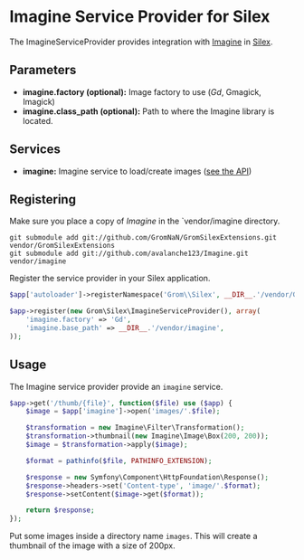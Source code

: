 # Imagine Service Provider for Silex

The ImagineServiceProvider provides integration with [Imagine](https://github.com/avalanche123/Imagine)
in [Silex](http://silex-project.org/).

## Parameters

* __imagine.factory (optional):__ Image factory to use (_Gd_, Gmagick, Imagick)
* __imagine.class_path (optional):__ Path to where the Imagine library is located.

## Services

* __imagine:__ Imagine service to load/create images ([see the API](http://imagine.readthedocs.org/en/latest/introduction.html#basic-usage))

## Registering

Make sure you place a copy of _Imagine_ in the `vendor/imagine directory.

```
git submodule add git://github.com/GromNaN/GromSilexExtensions.git vendor/GromSilexExtensions
git submodule add git://github.com/avalanche123/Imagine.git vendor/imagine
```

Register the service provider in your Silex application.

```php
$app['autoloader']->registerNamespace('Grom\\Silex', __DIR__.'/vendor/GromSilexExtensions/src/');

$app->register(new Grom\Silex\ImagineServiceProvider(), array(
    'imagine.factory' => 'Gd',
    'imagine.base_path' => __DIR__.'/vendor/imagine',
));
```

## Usage

The Imagine service provider provide an `imagine` service.

```php
$app->get('/thumb/{file}', function($file) use ($app) {
    $image = $app['imagine']->open('images/'.$file);

    $transformation = new Imagine\Filter\Transformation();
    $transformation->thumbnail(new Imagine\Image\Box(200, 200));
    $image = $transformation->apply($image);

    $format = pathinfo($file, PATHINFO_EXTENSION);

    $response = new Symfony\Component\HttpFoundation\Response();
    $response->headers->set('Content-type', 'image/'.$format);
    $response->setContent($image->get($format));

    return $response;
});
```

Put some images inside a directory name `images`. This will create a thumbnail
of the image with a size of 200px.
